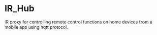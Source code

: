 # IR_Hub
IR proxy for controlling remote control functions on home devices from a mobile app using hqtt protocol.
